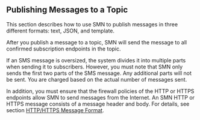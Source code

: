 ## Publishing Messages to a Topic


This section describes how to use SMN to publish messages in three different formats: text, JSON, and template.

After you publish a message to a topic, SMN will send the message to all confirmed subscription endpoints in the topic.

If an SMS message is oversized, the system divides it into multiple parts when sending it to subscribers. However, you must note that SMN only sends the first two parts of the SMS message. Any additional parts will not be sent. You are charged based on the actual number of messages sent.

In addition, you must ensure that the firewall policies of the HTTP or HTTPS endpoints allow SMN to send messages from the Internet. An SMN HTTP or HTTPS message consists of a message header and body. For details, see section <a href="HTTPHTTPS Message Format.md">HTTP/HTTPS Message Format</a>.
